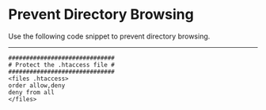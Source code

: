 # Prevent Directory Browsing

Use the following code snippet to prevent directory browsing.

***

```
##############################
# Protect the .htaccess file #
##############################
<files .htaccess>
order allow,deny
deny from all
</files>
```
